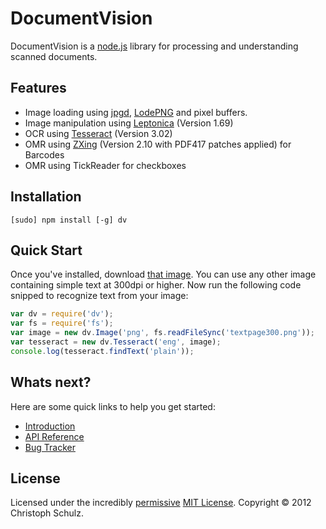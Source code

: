 # DocumentVision

DocumentVision is a [node.js](http://nodejs.org) library for processing and understanding scanned documents.

## Features

- Image loading using [jpgd](http://code.google.com/p/jpeg-compressor/), [LodePNG](http://lodev.org/lodepng/) and pixel buffers.
- Image manipulation using [Leptonica](http://www.leptonica.com/) (Version 1.69)
- OCR using [Tesseract](http://code.google.com/p/tesseract-ocr/) (Version 3.02)
- OMR using [ZXing](http://code.google.com/p/zxing/) (Version 2.10 with PDF417 patches applied) for Barcodes
- OMR using TickReader for checkboxes

## Installation

	[sudo] npm install [-g] dv

## Quick Start

Once you've installed, download [that image](https://github.com/schulzch/node-dv/blob/master/test/fixtures/textpage300.png). You can use any other image containing simple text at 300dpi or higher. Now run the following code snipped to recognize text from your image:

```javascript
var dv = require('dv');
var fs = require('fs');
var image = new dv.Image('png', fs.readFileSync('textpage300.png'));
var tesseract = new dv.Tesseract('eng', image);
console.log(tesseract.findText('plain'));
```

## Whats next?

Here are some quick links to help you get started:

- [Introduction](https://github.com/schulzch/node-dv/wiki/Introduction)
- [API Reference](https://github.com/schulzch/node-dv/wiki/API)
- [Bug Tracker](https://github.com/schulzch/node-dv/issues)

## License

Licensed under the incredibly [permissive](http://en.wikipedia.org/wiki/Permissive_free_software_licence) [MIT License](http://creativecommons.org/licenses/MIT/). Copyright &copy; 2012 Christoph Schulz.
